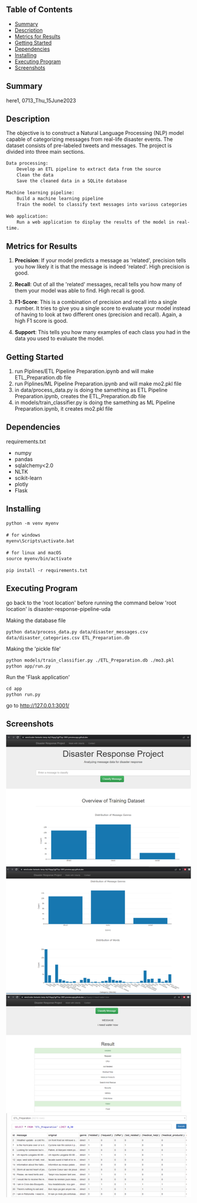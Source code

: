 ## Table of Contents
- [Summary](#summary)
- [Description](#description)
- [Metrics for Results](#metrics)
- [Getting Started](#getting-started)
- [Dependencies](#dependencies)
- [Installing](#installing)
- [Executing Program](#executing-program)
- [Screenshots](#screenshots)

## Summary
here1, 0713_Thu_15June2023

## Description
The objective is to construct a Natural Language Processing (NLP) model capable of categorizing messages from real-life disaster events. The dataset consists of pre-labeled tweets and messages. The project is divided into three main sections. 

    Data processing:
        Develop an ETL pipeline to extract data from the source
        Clean the data
        Save the cleaned data in a SQLite database

    Machine learning pipeline:
        Build a machine learning pipeline
        Train the model to classify text messages into various categories

    Web application:
        Run a web application to display the results of the model in real-time.

## Metrics for Results

1. **Precision**: If your model predicts a message as 'related', precision tells you how likely it is that the message is indeed 'related'. High precision is good.

2. **Recall**: Out of all the 'related' messages, recall tells you how many of them your model was able to find. High recall is good.

3. **F1-Score**: This is a combination of precision and recall into a single number. It tries to give you a single score to evaluate your model instead of having to look at two different ones (precision and recall). Again, a high F1 score is good.

4. **Support**: This tells you how many examples of each class you had in the data you used to evaluate the model.


## Getting Started
1. run Piplines/ETL Pipeline Preparation.ipynb and will make ETL_Preparation.db file
2. run Piplines/ML Pipeline Preparation.ipynb and will make mo2.pkl file
3. in data/process_data.py is doing the samething as ETL Pipeline Preparation.ipynb, creates the ETL_Preparation.db file
4. in models/train_classifier.py is doing the samething as ML Pipeline Preparation.ipynb, it creates mo2.pkl file

## Dependencies

requirements.txt

- numpy
- pandas
- sqlalchemy<2.0
- NLTK
- scikit-learn
- plotly
- Flask

## Installing

```
python -m venv myenv

# for windows
myenv\Scripts\activate.bat

# for linux and macOS
source myenv/bin/activate

pip install -r requirements.txt
```

## Executing Program

go back to the 'root location' before running the command below
'root location' is disaster-response-pipeline-uda

Making the database file
```
python data/process_data.py data/disaster_messages.csv data/disaster_categories.csv ETL_Preparation.db
```

Making the 'pickle file'
```
python models/train_classifier.py ./ETL_Preparation.db ./mo3.pkl
python app/run.py 
```

Run the 'Flask application'
```
cd app
python run.py
```
go to http://127.0.0.1:3001/


## Screenshots
![alt text](screenshots/1.png)
![alt text](screenshots/2.png)
![alt text](screenshots/3.png)
![alt text](screenshots/etl_database.png)







